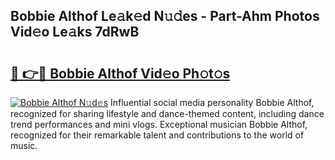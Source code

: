 ## Bobbie Althof Le𝚊k𝚎d N𝚞𝚍es - Part-Ahm Photos Vid𝚎o Le𝚊ks 7dRwB

# <h2><a href="http://fbfvv2q.evod.top/?m=Bobbie+Althof">🔗 👉🔴 Bobbie Althof Vid𝚎o Ph𝚘t𝚘s</a></h2>

[![Bobbie Althof N𝚞d𝚎s](https://i.imgur.com/8V9OHl7.gif)](http://fbfvv2q.evod.top/?m=Bobbie+Althof)
Influential social media personality Bobbie Althof, recognized for sharing lifestyle and dance-themed content, including dance trend performances and mini vlogs. Exceptional musician Bobbie Althof, recognized for their remarkable talent and contributions to the world of music. 
